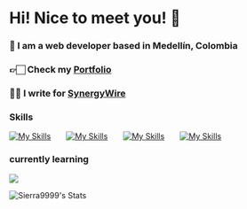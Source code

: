 # Hi! Nice to meet you! 👋

### 🥑 I am a web developer based in Medellín, Colombia
### 👉🏻 Check my [Portfolio](https://www.sierramateo.com/ ) 
### ✍🏻 I write for <a href="https://www.synergywire.dev/" target="_blank">SynergyWire</a>

### Skills

[![My Skills](https://skillicons.dev/icons?i=html,css)](https://skillicons.dev) &nbsp;&nbsp;&nbsp;&nbsp;&nbsp; [![My Skills](https://skillicons.dev/icons?i=js,ts)](https://skillicons.dev) &nbsp;&nbsp;&nbsp;&nbsp;&nbsp; [![My Skills](https://skillicons.dev/icons?i=react,next)](https://skillicons.dev) &nbsp;&nbsp;&nbsp;&nbsp;&nbsp; [![My Skills](https://skillicons.dev/icons?i=tailwind,scss)](https://skillicons.dev) &nbsp;&nbsp;&nbsp;&nbsp;&nbsp;
<br/>

### currently learning
![](https://skillicons.dev/icons?i=elixir,postgres)

![Sierra9999's Stats](https://github-readme-stats.vercel.app/api?username=Sierra9999&theme=dark&show_icons=true&hide_border=true&count_private=true)
<br>


